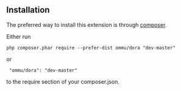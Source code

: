 Installation
------------
The preferred way to install this extension is through [composer](http://getcomposer.org/download/).

Either run

```
php composer.phar require --prefer-dist ommu/dora "dev-master"
```

 or
```
 "ommu/dora": "dev-master"
```

to the require section of your composer.json.
